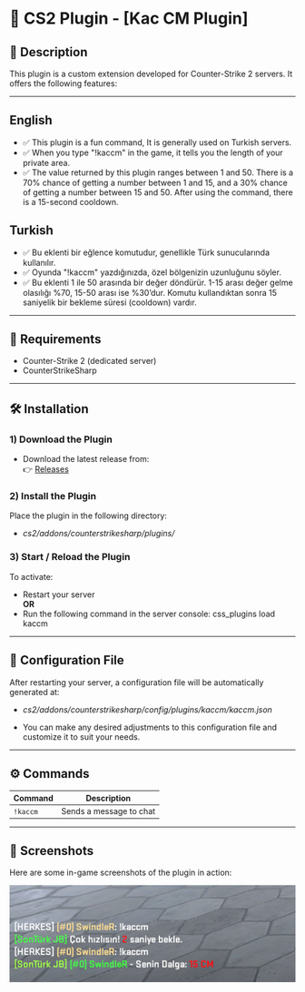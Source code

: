 # 🔫 CS2 Plugin - [Kac CM Plugin]

## 📌 Description

This plugin is a custom extension developed for Counter-Strike 2 servers. It offers the following features:


---

## English
- ✅ This plugin is a fun command, It is generally used on Turkish servers.
- ✅ When you type "!kaccm" in the game, it tells you the length of your private area.
- ✅ The value returned by this plugin ranges between 1 and 50. There is a 70% chance of getting a number between 1 and 15, and a 30% chance of getting a number between 15 and 50. After using the command, there is a 15-second cooldown.

## Turkish
- ✅ Bu eklenti bir eğlence komutudur, genellikle Türk sunucularında kullanılır.
- ✅ Oyunda "!kaccm" yazdığınızda, özel bölgenizin uzunluğunu söyler.
- ✅ Bu eklenti 1 ile 50 arasında bir değer döndürür. 1-15 arası değer gelme olasılığı %70, 15-50 arası ise %30’dur. Komutu kullandıktan sonra 15 saniyelik bir bekleme süresi (cooldown) vardır.


---

## 🧩 Requirements

- Counter-Strike 2 (dedicated server)
- CounterStrikeSharp


---

## 🛠️ Installation

### 1) Download the Plugin

- Download the latest release from:  
 👉 [Releases](https://github.com/SwindleR-b/CS2-KACCM/releases)


### 2) Install the Plugin

Place the plugin in the following directory:

- _cs2/addons/counterstrikesharp/plugins/_


### 3) Start / Reload the Plugin

To activate:

- Restart your server  
  **OR**
- Run the following command in the server console:
css_plugins load kaccm

---

## 📁 Configuration File
After restarting your server, a configuration file will be automatically generated at:

- _cs2/addons/counterstrikesharp/config/plugins/kaccm/kaccm.json_

- You can make any desired adjustments to this configuration file and customize it to suit your needs.

---

## ⚙️ Commands

| Command    | Description              |
|------------|--------------------------|
| `!kaccm`   | Sends a message to chat  |


---

## 📸 Screenshots

Here are some in-game screenshots of the plugin in action:

<p align="center"> <img src="screenshots/kaccm.png" alt="Kaccm message example" width="600"/> </p>
